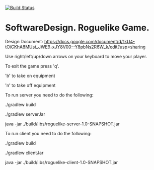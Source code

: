 [![Build Status](https://travis-ci.org/RamSaw/SoftwareDesign.svg?branch=master)](https://travis-ci.org/RamSaw/SoftwareDesign)
# SoftwareDesign. Roguelike Game.

Design Document: https://docs.google.com/document/d/1kU4-tOiCKhA8MUst_JWE9-xJY8V00--Y8pbNs2R6W_k/edit?usp=sharing

Use right/left/up/down arrows on your keyboard to move your player. 

To exit the game press 'q'.

'b' to take on equipment

'n' to take off equipment

To run server you need to do the following:

./gradlew build

./gradlew serverJar

java -jar ./build/libs/roguelike-server-1.0-SNAPSHOT.jar <port number>


To run client you need to do the following:

./gradlew build

./gradlew clientJar

java -jar ./build/libs/roguelike-client-1.0-SNAPSHOT.jar <args>


